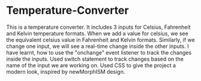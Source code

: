# Temperature-Converter
This is a temperature converter. It includes 3 inputs for Celsius, Fahrenheit and Kelvin temperature formats.
When we add a value for celsius, we see the equivalent celsius value in Fahrenheit and Kelvin formats.
Similarly, if we change one input, we will see a real-time change inside the other inputs.
I have learnt, how to use the "onchange" event listener to track the changes inside the inputs.
Used switch statement to track changes based on the name of the input we are working on.
Used CSS to give the project a modern look, inspired by newMorphISM design.
